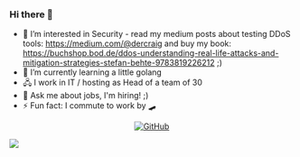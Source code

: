 ### Hi there 👋

- 🔭 I’m interested in Security - read my medium posts about testing DDoS tools: https://medium.com/@dercraig and buy my book: https://buchshop.bod.de/ddos-understanding-real-life-attacks-and-mitigation-strategies-stefan-behte-9783819226212 ;)
- 🌱 I’m currently learning a little golang
- 🖧 I work in IT / hosting as Head of a team of 30
- 💬 Ask me about jobs, I'm hiring! ;)
- ⚡ Fun fact: I commute to work by 🛹

<p align="center">
<a href="https://github.com/craig"><img src="https://img.shields.io/github/followers/craig.svg?label=GitHub&style=social" alt="GitHub"></a>
  
![](https://github-readme-stats.vercel.app/api?username=craig&show_icons=true&hide_border=true)

